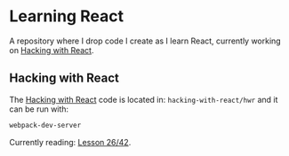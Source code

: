 # Learning React
A repository where I drop code I create as I learn React, currently working on [Hacking with React](http://www.hackingwithreact.com).

## Hacking with React

The [Hacking with React](http://www.hackingwithreact.com) code is located in: `hacking-with-react/hwr` and it can be run with:

```bash
webpack-dev-server
```

Currently reading: [Lesson 26/42](http://www.hackingwithreact.com/read/1/14/cleaning-up-and-preparing-for-a-real-project).
